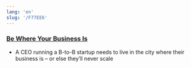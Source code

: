 ```yaml
---
lang: 'en'
slug: '/F77EE6'
---
```


### [Be Where Your Business Is](https://steveblank.com/2023/01/10/be-where-your-business-is/)

- A CEO running a B-to-B startup needs to live in the city where their business is – or else they’ll never scale

<head>
  <html lang="en-US"/>
</head>
